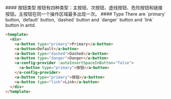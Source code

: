 
<cn>
#### 按钮类型
按钮有四种类型：主按钮、次按钮、虚线按钮、危险按钮和链接按钮。主按钮在同一个操作区域最多出现一次。
</cn>

<us>
#### Type
There are `primary` button, `default` button, `dashed` button and `danger` button and `link` button in antd.
</us>

```html
<template>
  <div>
    <a-button type="primary">Primary</a-button>
    <a-button>Default</a-button>
    <a-button type="dashed">Dashed</a-button>
    <a-button type="danger">Danger</a-button>
    <a-config-provider :autoInsertSpaceInButton="false">
      <a-button type="primary">按钮</a-button>
    </a-config-provider>
    <a-button type="primary">按钮</a-button>
    <a-button type="link">Link</a-button>
  </div>
</template>
```

